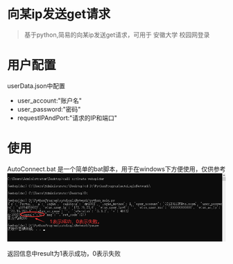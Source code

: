 # 向某ip发送get请求

> 基于python,简易的向某ip发送get请求，可用于 安徽大学 校园网登录

# 用户配置

userData.json中配置

- user_account:"账户名"
- user_password:"密码"
- requestIPAndPort:"请求的IP和端口"

# 使用

AutoConnect.bat 是一个简单的bat脚本，用于在windows下方便使用，仅供参考
![AutoConnect.bat连接示例](./Example.png)

返回信息中result为1表示成功，0表示失败